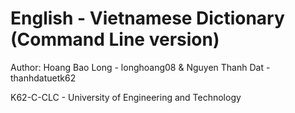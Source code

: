 # English - Vietnamese Dictionary (Command Line version)

Author: Hoang Bao Long - longhoang08 & Nguyen Thanh Dat - thanhdatuetk62

K62-C-CLC - University of Engineering and Technology
